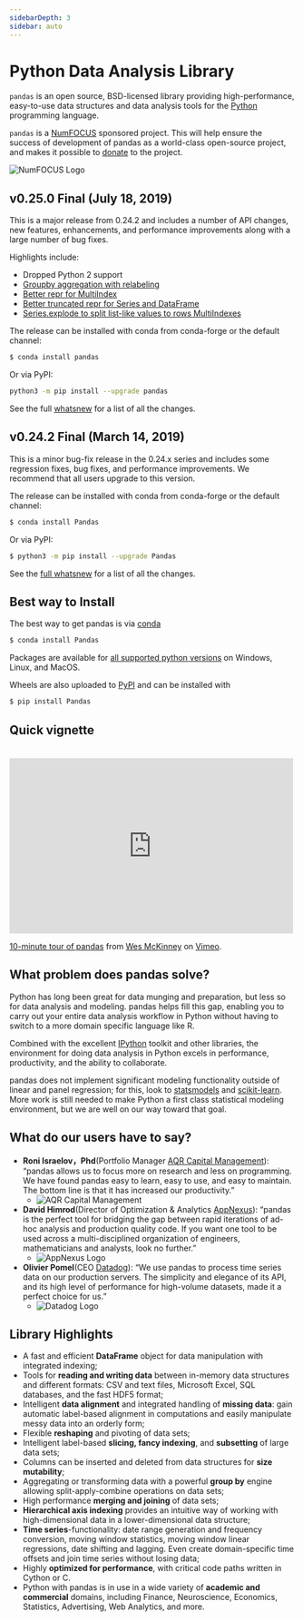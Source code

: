```yaml
---
sidebarDepth: 3
sidebar: auto
---
```


# Python Data Analysis Library

``pandas`` is an open source, BSD-licensed library providing high-performance, easy-to-use data structures and data analysis tools for the [Python](https://www.python.org/) programming language.

``pandas`` is a [NumFOCUS](https://www.numfocus.org/open-source-projects.html) sponsored project. This will help ensure the success of development of pandas as a world-class open-source project, and makes it possible to [donate](https://pandas.pydata.org/donate.html) to the project.

![NumFOCUS Logo](https://static.pypandas.cn/public/static/images/SponsoredProjectStamp_300px.png)

## v0.25.0 Final (July 18, 2019)

This is a major release from 0.24.2 and includes a number of API changes, new features, enhancements, and performance improvements along with a large number of bug fixes.

Highlights include:

- Dropped Python 2 support
- [Groupby aggregation with relabeling](https://pandas.pydata.org/pandas-docs/version/0.25/whatsnew/v0.25.0.html#groupby-aggregation-with-relabeling)
- [Better repr for MultiIndex](https://pandas.pydata.org/pandas-docs/version/0.25/whatsnew/v0.25.0.html#better-repr-for-multiindex)
- [Better truncated repr for Series and DataFrame](https://pandas.pydata.org/pandas-docs/version/0.25/whatsnew/v0.25.0.html#shorter-truncated-repr-for-series-and-dataframe)
- [Series.explode to split list-like values to rows MultiIndexes](https://pandas.pydata.org/pandas-docs/version/0.25/whatsnew/v0.25.0.html#series-explode-to-split-list-like-values-to-rows)

The release can be installed with conda from conda-forge or the default channel:

``` bash
$ conda install pandas
```

Or via PyPI:

``` bash
python3 -m pip install --upgrade pandas
```

See the full [whatsnew](/en/docs/whatsnew/v0.25.0.html) for a list of all the changes.

## v0.24.2 Final (March 14, 2019)

This is a minor bug-fix release in the 0.24.x series and includes some regression fixes, bug fixes, and performance improvements. We recommend that all users upgrade to this version.

The release can be installed with conda from conda-forge or the default channel:

``` bash
$ conda install Pandas
```

Or via PyPI:

``` bash
$ python3 -m pip install --upgrade Pandas
```

See the [full whatsnew](https://pandas.pydata.org/pandas-docs/version/0.24.2/whatsnew/v0.24.2.html) for a list of all the changes.

## Best way to Install

The best way to get pandas is via [conda](http://pandas.pydata.org/pandas-docs/stable/install.html#installing-pandas-with-anaconda)

``` bash
$ conda install Pandas
```

Packages are available for [all supported python versions](http://pandas.pydata.org/pandas-docs/stable/install.html#python-version-support) on Windows, Linux, and MacOS.

Wheels are also uploaded to [PyPI](https://pypi.org/project/pandas/) and can be installed with

``` bash
$ pip install Pandas
```

## Quick vignette

<iframe src="https://player.vimeo.com/video/59324550" style="margin-top: 20px;" width="500" height="309" frameborder="0" webkitallowfullscreen="" mozallowfullscreen="" allowfullscreen=""></iframe>

[10-minute tour of pandas](https://vimeo.com/59324550) from [Wes McKinney](https://vimeo.com/user10077863) on [Vimeo](https://vimeo.com/).

## What problem does pandas solve?

Python has long been great for data munging and preparation, but less so for data analysis and modeling. pandas helps fill this gap, enabling you to carry out your entire data analysis workflow in Python without having to switch to a more domain specific language like R.

Combined with the excellent [IPython](https://ipython.org/) toolkit and other libraries, the environment for doing data analysis in Python excels in performance, productivity, and the ability to collaborate.

pandas does not implement significant modeling functionality outside of linear and panel regression; for this, look to [statsmodels](http://statsmodels.sf.net/) and [scikit-learn](http://scikit-learn.org/). More work is still needed to make Python a first class statistical modeling environment, but we are well on our way toward that goal.

## What do our users have to say?

- **Roni Israelov，Phd**(Portfolio Manager [AQR Capital Management](https://www.aqr.com/)): “pandas allows us to focus more on research and less on programming. We have found pandas easy to learn, easy to use, and easy to maintain. The bottom line is that it has increased our productivity.”
  - ![AQR Capital Management](https://static.pypandas.cn/public/static/images/aqr_capital_management_logo.png)
- **David Himrod**(Director of Optimization & Analytics [AppNexus](https://www.appnexus.com/)): “pandas is the perfect tool for bridging the gap between rapid iterations of ad-hoc analysis and production quality code. If you want one tool to be used across a multi-disciplined organization of engineers, mathematicians and analysts, look no further.”
  - ![AppNexus Logo](https://static.pypandas.cn/public/static/images/appnexus_logo.png)
- **Olivier Pomel**(CEO [Datadog](https://www.datadoghq.com/)): “We use pandas to process time series data on our production servers. The simplicity and elegance of its API, and its high level of performance for high-volume datasets, made it a perfect choice for us.”
  - ![Datadog Logo](https://static.pypandas.cn/public/static/images/datadog_logo.png)

## Library Highlights

- A fast and efficient **DataFrame** object for data manipulation with integrated indexing;
- Tools for **reading and writing data** between in-memory data structures and different formats: CSV and text files, Microsoft Excel, SQL databases, and the fast HDF5 format;
- Intelligent **data alignment** and integrated handling of **missing data**: gain automatic label-based alignment in computations and easily manipulate messy data into an orderly form;
- Flexible **reshaping** and pivoting of data sets;
- Intelligent label-based **slicing, fancy indexing**, and **subsetting** of large data sets;
- Columns can be inserted and deleted from data structures for **size mutability**;
- Aggregating or transforming data with a powerful **group by** engine allowing split-apply-combine operations on data sets;
- High performance **merging and joining** of data sets;
- **Hierarchical axis indexing** provides an intuitive way of working with high-dimensional data in a lower-dimensional data structure;
- **Time series**-functionality: date range generation and frequency conversion, moving window statistics, moving window linear regressions, date shifting and lagging. Even create domain-specific time offsets and join time series without losing data;
- Highly **optimized for performance**, with critical code paths written in Cython or C.
- Python with pandas is in use in a wide variety of **academic and commercial** domains, including Finance, Neuroscience, Economics, Statistics, Advertising, Web Analytics, and more.